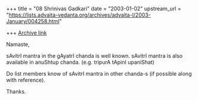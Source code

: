 +++
title = "08 Shrinivas Gadkari"
date = "2003-01-02"
upstream_url = "https://lists.advaita-vedanta.org/archives/advaita-l/2003-January/004258.html"

+++
[Archive link](https://lists.advaita-vedanta.org/archives/advaita-l/2003-January/004258.html)

Namaste,

sAvitrI mantra in the gAyatrI chanda is well known.
sAvitrI mantra is also available in anuShtup chanda.
(e.g. tripurA tApinI upaniShat)

Do list members know of sAvitrI mantra in other chanda-s
(if possible along with reference).

Thanks.

